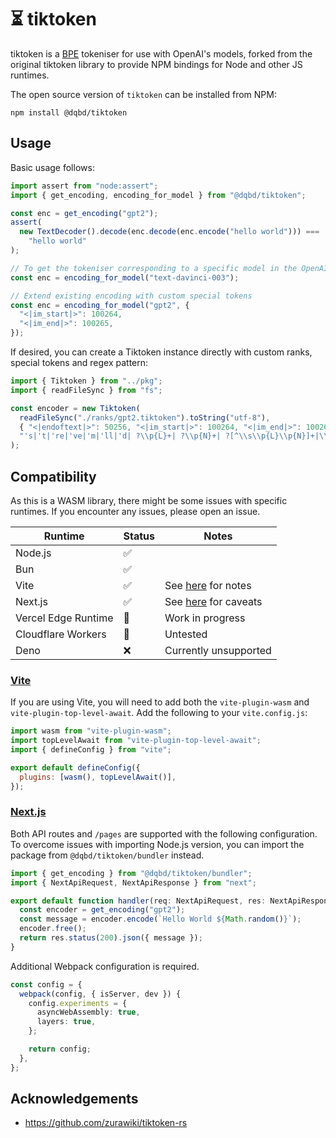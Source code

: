# ⏳ tiktoken

tiktoken is a [BPE](https://en.wikipedia.org/wiki/Byte_pair_encoding) tokeniser for use with
OpenAI's models, forked from the original tiktoken library to provide NPM bindings for Node and other JS runtimes.

The open source version of `tiktoken` can be installed from NPM:

```
npm install @dqbd/tiktoken
```

## Usage

Basic usage follows:

```typescript
import assert from "node:assert";
import { get_encoding, encoding_for_model } from "@dqbd/tiktoken";

const enc = get_encoding("gpt2");
assert(
  new TextDecoder().decode(enc.decode(enc.encode("hello world"))) ===
    "hello world"
);

// To get the tokeniser corresponding to a specific model in the OpenAI API:
const enc = encoding_for_model("text-davinci-003");

// Extend existing encoding with custom special tokens
const enc = encoding_for_model("gpt2", {
  "<|im_start|>": 100264,
  "<|im_end|>": 100265,
});
```

If desired, you can create a Tiktoken instance directly with custom ranks, special tokens and regex pattern:

```typescript
import { Tiktoken } from "../pkg";
import { readFileSync } from "fs";

const encoder = new Tiktoken(
  readFileSync("./ranks/gpt2.tiktoken").toString("utf-8"),
  { "<|endoftext|>": 50256, "<|im_start|>": 100264, "<|im_end|>": 100265 },
  "'s|'t|'re|'ve|'m|'ll|'d| ?\\p{L}+| ?\\p{N}+| ?[^\\s\\p{L}\\p{N}]+|\\s+(?!\\S)|\\s+"
);
```

## Compatibility

As this is a WASM library, there might be some issues with specific runtimes. If you encounter any issues, please open an issue.

| Runtime             | Status | Notes                           |
| ------------------- | ------ | ------------------------------- |
| Node.js             | ✅     |                                 |
| Bun                 | ✅     |                                 |
| Vite                | ✅     | See [here](#vite) for notes     |
| Next.js             | ✅     | See [here](#nextjs) for caveats |
| Vercel Edge Runtime | 🚧     | Work in progress                |
| Cloudflare Workers  | 🚧     | Untested                        |
| Deno                | ❌     | Currently unsupported           |

### [Vite](#vite)

If you are using Vite, you will need to add both the `vite-plugin-wasm` and `vite-plugin-top-level-await`. Add the following to your `vite.config.js`:

```js
import wasm from "vite-plugin-wasm";
import topLevelAwait from "vite-plugin-top-level-await";
import { defineConfig } from "vite";

export default defineConfig({
  plugins: [wasm(), topLevelAwait()],
});
```

### [Next.js](#nextjs)

Both API routes and `/pages` are supported with the following configuration. To overcome issues with importing Node.js version, you can import the package from `@dqbd/tiktoken/bundler` instead.

```typescript
import { get_encoding } from "@dqbd/tiktoken/bundler";
import { NextApiRequest, NextApiResponse } from "next";

export default function handler(req: NextApiRequest, res: NextApiResponse) {
  const encoder = get_encoding("gpt2");
  const message = encoder.encode(`Hello World ${Math.random()}`);
  encoder.free();
  return res.status(200).json({ message });
}
```

Additional Webpack configuration is required.

```typescript
const config = {
  webpack(config, { isServer, dev }) {
    config.experiments = {
      asyncWebAssembly: true,
      layers: true,
    };

    return config;
  },
};
```

## Acknowledgements

- https://github.com/zurawiki/tiktoken-rs
